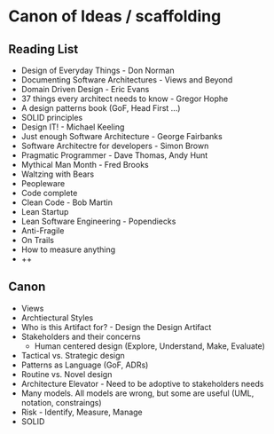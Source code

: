 # Canon of Ideas / scaffolding
## Reading List
 * Design of Everyday Things - Don Norman
 * Documenting Software Architectures - Views and Beyond
 * Domain Driven Design - Eric Evans
 * 37 things every architect needs to know - Gregor Hophe
 * A design patterns book (GoF, Head First ...)
 * SOLID principles
 * Design IT! - Michael Keeling
 * Just enough Software Architecture - George Fairbanks
 * Software Architectre for developers - Simon Brown
 * Pragmatic Programmer - Dave Thomas, Andy Hunt
 * Mythical Man Month - Fred Brooks
 * Waltzing with Bears
 * Peopleware
 * Code complete
 * Clean Code - Bob Martin
 * Lean Startup
 * Lean Software Engineering - Popendiecks
 * Anti-Fragile
 * On Trails
 * How to measure anything
 * ++

## Canon
 * Views
 * Archtiectural Styles
 * Who is this Artifact for? - Design the Design Artifact
 * Stakeholders and their concerns
   * Human centered design (Explore, Understand, Make, Evaluate)
 * Tactical vs. Strategic design
 * Patterns as Language (GoF, ADRs)
 * Routine vs. Novel design
 * Architecture Elevator - Need to be adoptive to stakeholders needs
 * Many models. All models are wrong, but some are useful (UML, notation, constraings)
 * Risk - Identify, Measure, Manage
 * SOLID


